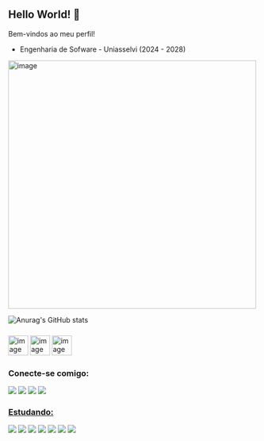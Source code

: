 ## Hello World! 🌙

Bem-vindos ao meu perfil! 

- Engenharia de Sofware - Uniasselvi (2024 - 2028)


<img src="[https://i.pinimg.com/originals/65/15/5c/65155c24c6a0033db647f9d09d8aa990.gif]" alt="image" height="500" width="500">

![Anurag's GitHub stats](https://github-readme-stats.vercel.app/api?username=SharaRSousa&theme=dracula&show_icons=true)

###

<div>
<img src="https://cdn.jsdelivr.net/gh/devicons/devicon/icons/css3/css3-original-wordmark.svg" alt="image" height="40" width="40">
<img src="https://cdn.jsdelivr.net/gh/devicons/devicon/icons/html5/html5-original-wordmark.svg" alt="image" height="40" width="40">
<img src="https://cdn.jsdelivr.net/gh/devicons/devicon/icons/javascript/javascript-original.svg" alt="image" height="40" width="40">
</div>

### Conecte-se comigo:
<div>
<a href="https://www.instagram.com/shararsousaofficial/" target="_blank"><img src="https://img.shields.io/badge/Instagram-E4405F?style=for-the-badge&logo=instagram&logoColor=white" target="_blank"></a>
<a href="https://www.facebook.com/profile.php?id=100082837994806" target="_blank"><img src="https://img.shields.io/badge/Facebook-1877F2?style=for-the-badge&logo=facebook&logoColor=white" target="_blank"></a>
<a href="https://www.linkedin.com/in/shara-rodrigues-a30aa8237/" target="_blank"><img src="https://img.shields.io/badge/LinkedIn-0077B5?style=for-the-badge&logo=linkedin&logoColor=white" target="_blank"></a>
<a href="shararsousa@gmail.com" target="_blanck"><img src="https://img.shields.io/badge/Microsoft_Outlook-0078D4?style=for-the-badge&logo=microsoft-outlook&logoColor=white" target="_blanck">
</div>

### Estudando:

<div>
<a href="#" target="_blank"><img src="https://img.shields.io/badge/HTML5-E34F26?style=for-the-badge&logo=html5&logoColor=white" target="_blank"></a>
<a href="#" target="_blank"><img src="https://img.shields.io/badge/CSS-239120?&style=for-the-badge&logo=css3&logoColor=white" target="_blank"></a>
<a href="#" target="_blank"><img src="https://img.shields.io/badge/CSS3-1572B6?style=for-the-badge&logo=css3&logoColor=white" target="_blank"></a>
<a href = "#"><img src="https://img.shields.io/badge/JavaScript-323330?style=for-the-badge&logo=javascript&logoColor=F7DF1E" target="_blank"></a>
<a href = "#"><img src="https://img.shields.io/badge/Angular-DD0031?style=for-the-badge&logo=angular&logoColor=white" target="_blank"></a>
<a href = "#"><img src="	https://img.shields.io/badge/Spring-6DB33F?style=for-the-badge&logo=spring&logoColor=white" target="_blank"></a>
<a href = "#"><img src="https://img.shields.io/badge/MySQL-00000F?style=for-the-badge&logo=mysql&logoColor=white" target="_blank"></a>
</div>

